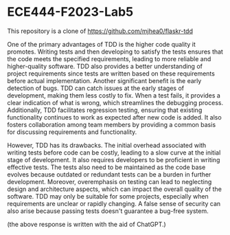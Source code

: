# ECE444-F2023-Lab5

This repository is a clone of https://github.com/mjhea0/flaskr-tdd

One of the primary advantages of TDD is the higher code quality it promotes. Writing tests and then developing to satisfy the tests ensures that the code meets the specified requirements, leading to more reliable and higher-quality software. TDD also provides a better understanding of project requirements since tests are written based on these requirements before actual implementation. Another significant benefit is the early detection of bugs. TDD can catch issues at the early stages of development, making them less costly to fix. When a test fails, it provides a clear indication of what is wrong, which streamlines the debugging process. Additionally, TDD facilitates regression testing, ensuring that existing functionality continues to work as expected after new code is added. It also fosters collaboration among team members by providing a common basis for discussing requirements and functionality.

However, TDD has its drawbacks. The initial overhead associated with writing tests before code can be costly, leading to a slow curve at the initial stage of development. It also requires developers to be proficient in writing effective tests. The tests also need to be maintained as the code base evolves because outdated or redundant tests can be a burden in further development. Moreover, overemphasis on testing can lead to neglecting design and architecture aspects, which can impact the overall quality of the software. TDD may only be suitable for some projects, especially when requirements are unclear or rapidly changing. A false sense of security can also arise because passing tests doesn't guarantee a bug-free system. 

(the above response is written with the aid of ChatGPT.)
